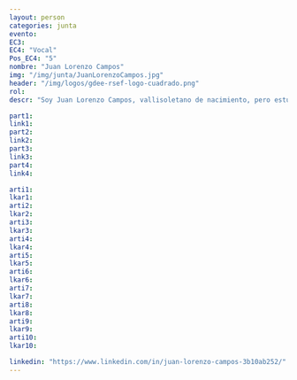 ```yaml
---
layout: person
categories: junta
evento: 
EC3: 
EC4: "Vocal"
Pos_EC4: "5"
nombre: "Juan Lorenzo Campos"
img: "/img/junta/JuanLorenzoCampos.jpg"
header: "/img/logos/gdee-rsef-logo-cuadrado.png"
rol: 
descr: "Soy Juan Lorenzo Campos, vallisoletano de nacimiento, pero estudiante del Doble Grado de Física y Matemáticas en la Universidad de Oviedo. Como Vocal formo parte del Comité de Miembros y Delegaciones de la Junta del GdeE, desde donde con mi ganas y mi entusiasmo podré aportar para que el GdeE llegue a todos los rincones de las universidades españolas."

part1: 
link1: 
part2: 
link2: 
part3:
link3:
part4:
link4:

arti1:
lkar1: 
arti2:
lkar2:
arti3:
lkar3:
arti4:
lkar4:
arti5:
lkar5: 
arti6:
lkar6:
arti7:
lkar7: 
arti8:
lkar8:
arti9:
lkar9:
arti10:
lkar10:

linkedin: "https://www.linkedin.com/in/juan-lorenzo-campos-3b10ab252/"
---
```

